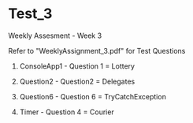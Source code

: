# Test_3
Weekly Assesment - Week 3

Refer to "WeeklyAssignment_3.pdf" for Test Questions

1) ConsoleApp1 - Question 1 = Lottery

2) Question2 - Question2 = Delegates

3) Question6 - Question 6 = TryCatchException

4) Timer - Question 4 = Courier
